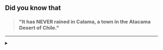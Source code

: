 ## Did you know that

<h3>
  <blockquote>
<!--START_SECTION:debris-->                                                                                                                                                                                                                                                                                                                                
"It has NEVER rained in Calama, a town in the Atacama Desert of Chile."
<!--END_SECTION:debris-->
  </blockquote>
</h3>

-----

<details>
  <summary></summary>

<img src="https://github-readme-stats.vercel.app/api?show_icons=true&hide=issues&username=ekickx"> <img src="https://github-readme-stats.vercel.app/api/top-langs/?layout=compact&username=ekickx">

</details>
